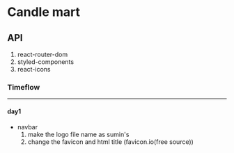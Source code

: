 # Candle mart

## API
1. react-router-dom
2. styled-components
3. react-icons




### Timeflow
-----------------------
#### day1
- navbar
  1. make the logo file name as sumin's
  2. change the favicon and html title (favicon.io(free source))
